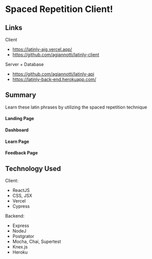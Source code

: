 # Spaced Repetition Client!

## Links

Client

- https://latinly-ajg.vercel.app/
- https://github.com/agiannotti/latinly-client

Server + Database

- https://github.com/agiannotti/latinly-api
- https://latinly-back-end.herokuapp.com/

## Summary

Learn these latin phrases by utilizing the spaced repetition technique

#### Landing Page

#### Dashboard

#### Learn Page

#### Feedback Page

## Technology Used

Client:

- ReactJS
- CSS, JSX
- Vercel
- Cypress

Backend:

- Express
- NodeJ
- Postgrator
- Mocha, Chai, Supertest
- Knex.js
- Heroku
